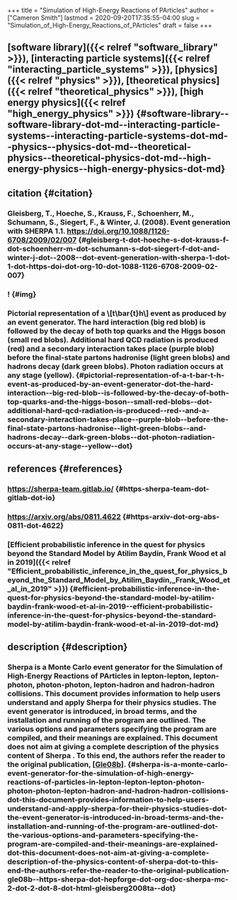 +++
title = "Simulation of High-Energy Reactions of PArticles"
author = ["Cameron Smith"]
lastmod = 2020-09-20T17:35:55-04:00
slug = "Simulation_of_High-Energy_Reactions_of_PArticles"
draft = false
+++

## [software library]({{< relref "software_library" >}}), [interacting particle systems]({{< relref "interacting_particle_systems" >}}), [physics]({{< relref "physics" >}}), [theoretical physics]({{< relref "theoretical_physics" >}}), [high energy physics]({{< relref "high_energy_physics" >}}) {#software-library--software-library-dot-md--interacting-particle-systems--interacting-particle-systems-dot-md--physics--physics-dot-md--theoretical-physics--theoretical-physics-dot-md--high-energy-physics--high-energy-physics-dot-md}


## citation {#citation}


### Gleisberg, T., Hoeche, S., Krauss, F., Schoenherr, M., Schumann, S., Siegert, F., & Winter, J. (2008). Event generation with SHERPA 1.1. <https://doi.org/10.1088/1126-6708/2009/02/007> {#gleisberg-t-dot-hoeche-s-dot-krauss-f-dot-schoenherr-m-dot-schumann-s-dot-siegert-f-dot-and-winter-j-dot--2008--dot-event-generation-with-sherpa-1-dot-1-dot-https-doi-dot-org-10-dot-1088-1126-6708-2009-02-007}


### \![](![](https://firebasestorage.googleapis.com/v0/b/firescript-577a2.appspot.com/o/imgs%2Fapp%2Fcameronraysmith%2FAli7fxwbPR.png?alt=media&token=38e82ec9-209c-4d1b-ac6c-492ff10b3a35)) {#img}


### Pictorial representation of a \\[t\bar{t}h\\] event as produced by an event generator. The hard interaction (big red blob) is followed by the decay of both top quarks and the Higgs boson (small red blobs). Additional hard QCD radiation is produced (red) and a secondary interaction takes place (purple blob) before the final-state partons hadronise (light green blobs) and hadrons decay (dark green blobs). Photon radiation occurs at any stage (yellow). {#pictorial-representation-of-a-t-bar-t-h-event-as-produced-by-an-event-generator-dot-the-hard-interaction--big-red-blob--is-followed-by-the-decay-of-both-top-quarks-and-the-higgs-boson--small-red-blobs--dot-additional-hard-qcd-radiation-is-produced--red--and-a-secondary-interaction-takes-place--purple-blob--before-the-final-state-partons-hadronise--light-green-blobs--and-hadrons-decay--dark-green-blobs--dot-photon-radiation-occurs-at-any-stage--yellow--dot}


## references {#references}


### <https://sherpa-team.gitlab.io/> {#https-sherpa-team-dot-gitlab-dot-io}


### <https://arxiv.org/abs/0811.4622> {#https-arxiv-dot-org-abs-0811-dot-4622}


### [Efficient probabilistic inference in the quest for physics beyond the Standard Model by Atilim Baydin, Frank Wood et al in 2019]({{< relref "Efficient_probabilistic_inference_in_the_quest_for_physics_beyond_the_Standard_Model_by_Atilim_Baydin,_Frank_Wood_et_al_in_2019" >}}) {#efficient-probabilistic-inference-in-the-quest-for-physics-beyond-the-standard-model-by-atilim-baydin-frank-wood-et-al-in-2019--efficient-probabilistic-inference-in-the-quest-for-physics-beyond-the-standard-model-by-atilim-baydin-frank-wood-et-al-in-2019-dot-md}


## description {#description}


### Sherpa is a Monte Carlo event generator for the Simulation of High-Energy Reactions of PArticles in lepton-lepton, lepton-photon, photon-photon, lepton-hadron and hadron-hadron collisions. This document provides information to help users understand and apply Sherpa for their physics studies. The event generator is introduced, in broad terms, and the installation and running of the program are outlined. The various options and parameters specifying the program are compiled, and their meanings are explained. This document does not aim at giving a complete description of the physics content of Sherpa . To this end, the authors refer the reader to the original publication, [[Gle08b](<https://sherpa.hepforge.org/doc/SHERPA-MC-2.2.8.html#Gleisberg2008ta>)]. {#sherpa-is-a-monte-carlo-event-generator-for-the-simulation-of-high-energy-reactions-of-particles-in-lepton-lepton-lepton-photon-photon-photon-lepton-hadron-and-hadron-hadron-collisions-dot-this-document-provides-information-to-help-users-understand-and-apply-sherpa-for-their-physics-studies-dot-the-event-generator-is-introduced-in-broad-terms-and-the-installation-and-running-of-the-program-are-outlined-dot-the-various-options-and-parameters-specifying-the-program-are-compiled-and-their-meanings-are-explained-dot-this-document-does-not-aim-at-giving-a-complete-description-of-the-physics-content-of-sherpa-dot-to-this-end-the-authors-refer-the-reader-to-the-original-publication-gle08b--https-sherpa-dot-hepforge-dot-org-doc-sherpa-mc-2-dot-2-dot-8-dot-html-gleisberg2008ta--dot}
